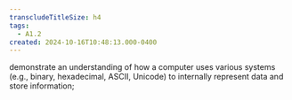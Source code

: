 ```yaml
---
transcludeTitleSize: h4
tags:
  - A1.2
created: 2024-10-16T10:48:13.000-0400
---
```

demonstrate an understanding of how a computer uses various systems (e.g., binary, hexadecimal, ASCII, Unicode) to internally represent data and store information;